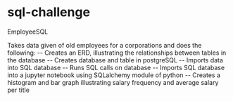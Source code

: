 # sql-challenge

EmployeeSQL

Takes data given of old employees for a corporations and does the following:
-- Creates an ERD, illustrating the relationships between tables in the database
-- Creates database and table in postgreSQL
-- Imports data into SQL database
-- Runs SQL calls on database
-- Imports SQL database into a jupyter notebook using SQLalchemy module of python
-- Creates a histogram and bar graph illustrating salary frequency and average salary per title